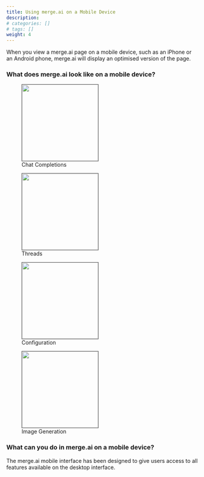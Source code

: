 ```yaml
---
title: Using merge.ai on a Mobile Device
description:
# categories: []
# tags: []
weight: 4
---
```


When you view a merge.ai page on a mobile device, such as an iPhone or an Android phone, merge.ai will display an optimised version of the page.

### **What does merge.ai look like on a mobile device?**

<div class="container">
  <div class="row">
    <div class="col mb-3">
    <figure><img src="/docs/getting-started/mobile1.jpeg" alt="" width="200" style="border: 1px solid #555;"><figcaption>Chat Completions</figcaption></figure>
    </div>
    <div class="col mb-3">
    <figure><img src="/docs/getting-started/mobile2.jpeg" alt="" width="200" style="border: 1px solid #555;"><figcaption>Threads</figcaption></figure>
    </div>
    <div class="col mb-3">
    <figure><img src="/docs/getting-started/mobile3.jpeg" alt="" width="200" style="border: 1px solid #555;"><figcaption>Configuration</figcaption></figure>
    </div>
    <div class="col mb-3">
    <figure><img src="/docs/getting-started/mobile4.jpeg" alt="" width="200" style="border: 1px solid #555;"><figcaption>Image Generation</figcaption></figure>
    </div>
  </div>
</div>

### **What can you do in merge.ai on a mobile device?**

The merge.ai mobile interface has been designed to give users access to all features available on the desktop interface.